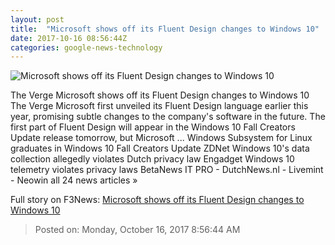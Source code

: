 ```yaml
---
layout: post
title:  "Microsoft shows off its Fluent Design changes to Windows 10"
date: 2017-10-16 08:56:44Z
categories: google-news-technology
---
```


![Microsoft shows off its Fluent Design changes to Windows 10](https://cdn.vox-cdn.com/thumbor/zl3ltTamUzQ1mdreI8hpH7MMhs0=/0x17:852x463/fit-in/1200x630/cdn.vox-cdn.com/uploads/chorus_asset/file/9468945/windows_fluent_design_system_3.jpg)

The Verge Microsoft shows off its Fluent Design changes to Windows 10 The Verge Microsoft first unveiled its Fluent Design language earlier this year, promising subtle changes to the company's software in the future. The first part of Fluent Design will appear in the Windows 10 Fall Creators Update release tomorrow, but Microsoft ... ​Windows Subsystem for Linux graduates in Windows 10 Fall Creators Update ZDNet Windows 10's data collection allegedly violates Dutch privacy law Engadget Windows 10 telemetry violates privacy laws BetaNews IT PRO - DutchNews.nl - Livemint - Neowin all 24 news articles »


Full story on F3News: [Microsoft shows off its Fluent Design changes to Windows 10](http://www.f3nws.com/n/NBK2WE)

> Posted on: Monday, October 16, 2017 8:56:44 AM
